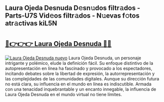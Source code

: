 ## Laura Ojeda Desnuda D𝚎sn𝚞dos filtr𝚊dos - Parts-U7S Vid𝚎os filtr𝚊dos - N𝚞evas f𝚘tos atr𝚊ctivas kiL5N

# <h2><a href="http://mb480t.tromn.icu/?c=Laura+Ojeda+Desnuda">🔗👉👉👉 Laura Ojeda Desnuda 🔗🔗</a></h2>

[![Laura Ojeda Desnuda nuevo](https://i.imgur.com/pEAQMta.gif)](http://mb480t.tromn.icu/?c=Laura+Ojeda+Desnuda)
Laura Ojeda Desnuda, un personaje intrigante y polémico, elude la definición fácil. Su enfoque distintivo de la autopresentación en línea ha fascinado y provocado a los espectadores, incitando debates sobre la libertad de expresión, la autorrepresentación y las complejidades de las comunidades digitales. Aunque su dirección futura no está clara, su influencia en el mundo en línea es indiscutible. Armada con una tenacidad inquebrantable y un encanto innegable, la influencia de Laura Ojeda Desnuda en el mundo virtual no tiene límites.
